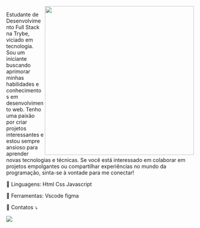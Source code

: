 <img src="https://media.giphy.com/media/10nM2EN6kCgMbS/giphy.gif" min-width="400px" max-width="400px" width="400px" align="right">

<p align="left"> 
Estudante de Desenvolvimento Full Stack na Trybe, viciado em tecnologia. Sou um iniciante buscando aprimorar minhas habilidades e conhecimentos em desenvolvimento web. Tenho uma paixão por criar projetos interessantes e estou sempre ansioso para aprender novas tecnologias e técnicas. Se você está interessado em colaborar em projetos empolgantes ou compartilhar experiências no mundo da programação, sinta-se à vontade para me conectar!
</p>

<p align="left">
  🦄 Linguagens: Html Css Javascript 
</p>

<p align="left">
  💼 Ferramentas: Vscode figma 
</p>

<p align="left">
  💌 Contatos ⤵️
</p>

<p align="left">
  
  <a href="www.linkedin.com/in/kinishii" alt="LinkedIn">
  <img src="https://img.shields.io/badge/-Linkedin-0e76a8?style=flat-square&logo=Linkedin&logoColor=white&link=LINK-DO-SEU-LINKEDIN" /></a>

</p>

